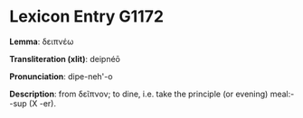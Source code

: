 # Lexicon Entry G1172

**Lemma**: δειπνέω

**Transliteration (xlit)**: deipnéō

**Pronunciation**: dipe-neh'-o

**Description**:
from δεῖπνον; to dine, i.e. take the principle (or evening) meal:--sup (X -er).

